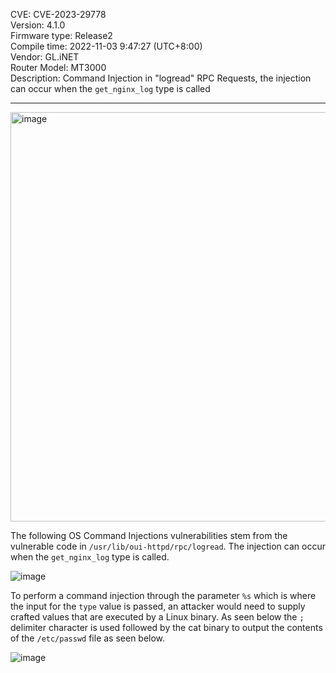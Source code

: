 
CVE: CVE-2023-29778           
Version: 4.1.0           
Firmware type: Release2           
Compile time: 2022-11-03 9:47:27 (UTC+8:00)         
Vendor: GL.iNET           
Router Model: MT3000                
Description: Command Injection in "logread" RPC Requests, the injection can occur when the `get_nginx_log` type is called            

-------

<img width="655" alt="image" src="https://user-images.githubusercontent.com/25066959/219052736-0945c6aa-2978-4e6f-b97c-a48540bf08a3.png">


The following OS Command Injections vulnerabilities stem from the vulnerable code in `/usr/lib/oui-httpd/rpc/logread`. The injection can occur when the `get_nginx_log` type is called.             

![image](https://user-images.githubusercontent.com/25066959/219052390-d78940da-f6cb-4d52-bd31-cd00eaf4849d.png)

To perform a command injection through the parameter `%s` which is where the input for the `type` value is passed, an attacker would need to supply crafted values that are executed by a Linux binary. As seen below the `;` delimiter character is used followed by the cat binary to output the contents of the `/etc/passwd` file as seen below.             

![image](https://user-images.githubusercontent.com/25066959/219052599-5def0344-db28-40b9-a56d-1d8aa41bab9e.png)

